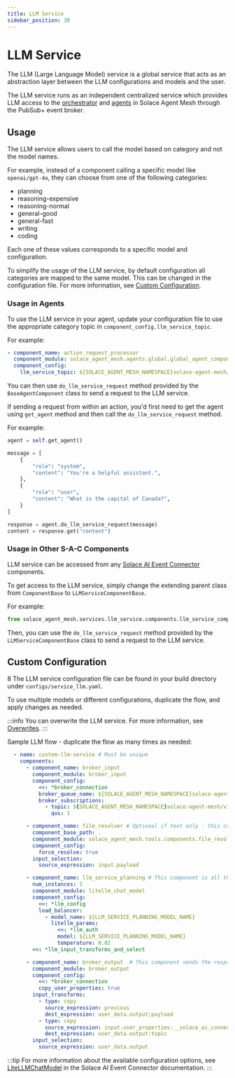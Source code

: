 ```yaml
---
title: LLM Service
sidebar_position: 30
---
```


# LLM Service

The LLM (Large Language Model) service is a global service that acts as an abstraction layer between the LLM configurations and models and the user.


The LLM service runs as an independent centralized service which provides LLM access to the [orchestrator](../../../concepts/orchestrator.md) and [agents](../../../concepts/agents.md) in Solace Agent Mesh through the PubSub+ event broker.

## Usage

The LLM service allows users to call the model based on category and not the model names.

For example, instead of a component calling a specific model like `openai/gpt-4o`, they can choose from one of the following categories:
- planning
- reasoning-expensive
- reasoning-normal
- general-good
- general-fast
- writing
- coding

Each one of these values corresponds to a specific model and configuration.

To simplify the usage of the LLM service, by default configuration all categories are mapped to the same model. This can be changed in the configuration file. For more information, see [Custom Configuration](#custom-configuration).

### Usage in Agents

To use the LLM service in your agent, update your configuration file to use the appropriate category topic in `component_config.llm_service_topic`.

For example:

```yaml
- component_name: action_request_processor
  component_module: solace_agent_mesh.agents.global.global_agent_component
  component_config:
    llm_service_topic: ${SOLACE_AGENT_MESH_NAMESPACE}solace-agent-mesh/v1/llm-service/request/general-good/
```

You can then use `do_llm_service_request` method provided by the `BaseAgentComponent` class to send a request to the LLM service.

If sending a request from within an action, you'd first need to get the agent using `get_agent` method and then call the `do_llm_service_request` method.

For example:

```python
agent = self.get_agent()

message = [
    {
        "role": "system",
        "content": "You're a helpful assistant.",
    },
    {
        "role": "user",
        "content": "What is the capital of Canada?",
    }
]

response = agent.do_llm_service_request(message)
content = response.get("content")
```

### Usage in Other S-A-C Components

LLM service can be accessed from any [Solace AI Event Connector](../../../user-guide/solace-ai-connector.md) components.

To get access to the LLM service, simply change the extending parent class from `ComponentBase` to `LLMServiceComponentBase`.

For example:

```python
from solace_agent_mesh.services.llm_service.components.llm_service_component_base import LLMServiceComponentBase
```

Then, you can use the `do_llm_service_request` method provided by the `LLMServiceComponentBase` class to send a request to the LLM service.

## Custom Configuration
8
The LLM service configuration file can be found in your build directory under `configs/service_llm.yaml`.

To use multiple models or different configurations, duplicate the flow, and apply changes as needed.

:::info
You can overwrite the LLM service. For more information, see [Overwrites](../overwrites.md).
:::

Sample LLM flow - duplicate the flow as many times as needed:

```yaml
  - name: custom-llm-service # Must be unique
    components:
      - component_name: broker_input
        component_module: broker_input
        component_config:
          <<: *broker_connection
          broker_queue_name: ${SOLACE_AGENT_MESH_NAMESPACE}solace-agent-mesh/v1/llm-service/custom # Must be unique
          broker_subscriptions:
            - topic: ${SOLACE_AGENT_MESH_NAMESPACE}solace-agent-mesh/v1/llm-service/request/custom/> # Add your category here instead of 'custom'
              qos: 1

      - component_name: file_resolver # Optional if text only - this component resolve file urls to text
        component_base_path: .
        component_module: solace_agent_mesh.tools.components.file_resolver_component
        component_config:
          force_resolve: true
        input_selection:
          source_expression: input.payload

      - component_name: llm_service_planning # This component is all the LLM model configurations
        num_instances: 1
        component_module: litellm_chat_model
        component_config:
          <<: *llm_config
          load_balancer:
            - model_name: ${LLM_SERVICE_PLANNING_MODEL_NAME}
              litellm_params:
                <<: *llm_auth
                model: ${LLM_SERVICE_PLANNING_MODEL_NAME}
                temperature: 0.02
        <<: *llm_input_transforms_and_select

      - component_name: broker_output  # This component sends the response back to the PubSub+ event broker - Do not change
        component_module: broker_output
        component_config:
          <<: *broker_connection
          copy_user_properties: true
        input_transforms:
          - type: copy
            source_expression: previous
            dest_expression: user_data.output:payload
          - type: copy
            source_expression: input.user_properties:__solace_ai_connector_broker_request_response_topic__
            dest_expression: user_data.output:topic
        input_selection:
          source_expression: user_data.output
```

:::tip
For more information about the available configuration options, see [LiteLLMChatModel](https://github.com/SolaceLabs/solace-ai-connector/blob/main/docs/components/litellm_chat_model.md) in the Solace AI Event Connector documentation.
:::
